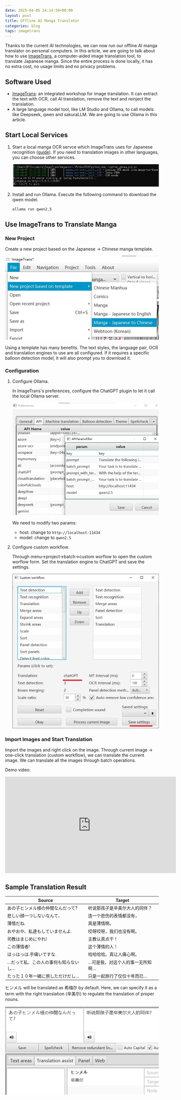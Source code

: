 ```yaml
---
date: 2025-04-05 14:14:50+08:00
layout: post
title: Offline AI Manga Translator
categories: blog
tags: imagetrans
---
```


Thanks to the current AI technologies, we can now run our offline AI manga translator on personal computers. In this article, we are going to talk about how to use [ImageTrans](/imagetrans/), a computer-aided image translation tool, to translate Japanese manga. Since the entire process is done locally, it has no extra cost, no usage limits and no privacy problems.

## Software Used

* [ImageTrans](/imagetrans/): an integrated workshop for image translation. It can extract the text with OCR, call AI translation, remove the text and reinject the translation.
* A large language model tool, like LM Studio and Ollama, to call models like Deepseek, qwen and sakuraLLM. We are going to use Ollama in this article.

## Start Local Services

1. Start a local manga OCR servce which ImageTrans uses for Japanese recognition ([guide](https://github.com/xulihang/ImageTrans_plugins/tree/master/mangaOCR)). If you need to translation images in other languages, you can choose other services.

   ![mangaocr](/album/local-manga-translator/manga-ocr.jpg)
   
2. Install and run Ollama. Execute the following command to download the qwen model.

   ```
   ollama run qwen2.5
   ```
   
## Use ImageTrans to Translate Manga

### New Project

Create a new project based on the Japanese -> Chinese manga template.

![new project](/album/local-manga-translator/new-project.jpg)

Using a template has many benefits. The text styles, the language pair, OCR and translation engines to use are all configured. If it requires a specific balloon detection model, it will also prompt you to download it.

### Configuration

1. Configure Ollama.

   In ImageTrans's preferences, configure the ChatGPT plugin to let it call the local Ollama server.

   ![api settings](/album/local-manga-translator/api-settings.jpg)

   We need to modify two params:

   * host: change to `http://localhost:11434`
   * model: change to `qwen2.5`
   
2. Configure custom workflow.

   Through menu->project->batch->custom worflow to open the custom worflow form. Set the translation engine to ChatGPT and save the settings.

   ![custom workflow](/album/local-manga-translator/custom-workflow.jpg)


### Import Images and Start Translation

Import the images and right click on the image. Through current image -> one-click translation (custom workflow), we can translate the current image. We can translate all the images through batch operations.

Demo video:

<iframe width="560" height="315" src="https://www.youtube.com/embed/DOS0Kh4Y1g4?si=LCz6oAObFRBKxlVt" title="YouTube video player" frameborder="0" allow="accelerometer; autoplay; clipboard-write; encrypted-media; gyroscope; picture-in-picture; web-share" referrerpolicy="strict-origin-when-cross-origin" allowfullscreen></iframe>

## Sample Translation Result

| Source                  | Target                 |
|---------------------|--------------------|
| あの子ヒンメル様の仲間なんだって?   | 听说那孩子是辛美尔大人的同伴？    |
| 悲しい顔一つしないなんて、       | 连一个悲伤的表情都没有，       |
| 薄情だね.               | 真是薄情啊。             |
| おやおや、私達もしていませんよ.    | 哎呀哎呀，我们也没有啊。       |
| 司教はまじめにやれ!          | 主教认真点干！            |
| この薄情者!              | 这个薄情的人！            |
| ほっはっは.手痛いですな.       | 哈哈哈哈。真让人痛心啊。       |
| …だって私、この人の事何も知らないし… | …可是我，对这个人的事一无所知啊…  |
| たった１０年一緒に旅しただけだし…   | 只是一起旅行了仅仅十年而已…     |



ヒンメル will be translated as 希梅尔 by default. Here, we can specify it as a term with the right translation (辛美尔) to regulate the translation of proper nouns.

![terms](/album/local-manga-translator/terms.jpg)